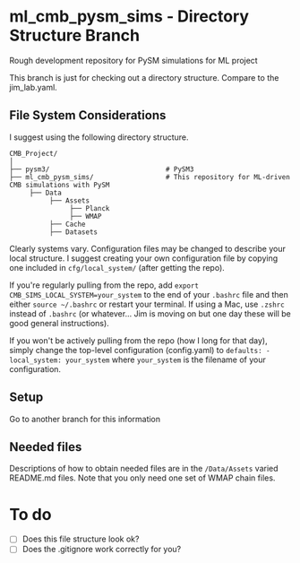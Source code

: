# ml_cmb_pysm_sims - Directory Structure Branch

Rough development repository for PySM simulations for ML project

This branch is just for checking out a directory structure. Compare to the jim_lab.yaml.

## File System Considerations

I suggest using the following directory structure.

```
CMB_Project/
│
├── pysm3/                             # PySM3
├── ml_cmb_pysm_sims/                  # This repository for ML-driven CMB simulations with PySM
     ├── Data
          ├── Assets
               ├── Planck
               ├── WMAP
          ├── Cache
          ├── Datasets
```

Clearly systems vary. Configuration files may be changed to describe your local structure. I suggest creating your own configuration file by copying one included in `cfg/local_system/` (after getting the repo).

If you're regularly pulling from the repo, add `export CMB_SIMS_LOCAL_SYSTEM=your_system` to the end of your `.bashrc` file and then either `source ~/.bashrc` or restart your terminal. If using a Mac, use `.zshrc` instead of `.bashrc` (or whatever... Jim is moving on but one day these will be good general instructions).

If you won't be actively pulling from the repo (how I long for that day), simply change the top-level configuration (config.yaml) to `defaults: - local_system: your_system` where `your_system` is the filename of your configuration.

## Setup

Go to another branch for this information

## Needed files

Descriptions of how to obtain needed files are in the `/Data/Assets` varied README.md files. Note that you only need one set of WMAP chain files.

# To do

- [ ] Does this file structure look ok?
- [ ] Does the .gitignore work correctly for you?
